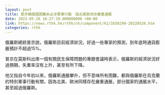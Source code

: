 ```yaml
---
layout: post
title: 普京稱俄國困難未必涉軍事行動　指北美歐洲亦嚴重通脹
date: 2022-05-26 16:27:19.000000000 +08:00
link: https://news.rthk.hk/rthk/ch/component/k2/1650299-20220526.htm
categories: rthk
---
```


俄羅斯總統普京說，俄羅斯目前經濟狀況，好過一些專家的預測，到年底時通貨膨脹預計不超過15%。

普京在莫斯科出席一個有關民生保障問題的專題會議時表示，俄羅斯的經濟狀況好過預期，失業率沒有上升，甚至有所下降。

他又指自今年初以來，俄羅斯通脹攀升，但不意味所有困難，都與俄羅斯在烏克蘭的特別軍事行動有關，因為北美、歐洲同樣存在嚴重通脹，部分國家的通脹水平，甚至超過俄羅斯。
